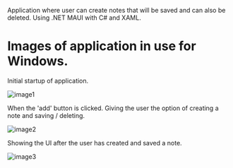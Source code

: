 Application where user can create notes that will be saved and can also be deleted. Using .NET MAUI with C# and XAML.

<h1>Images of application in use for Windows.</h1>

Initial startup of application.

![image1](https://github.com/hswayze7/Notes/assets/126520071/b0135eef-4406-47d6-966f-5b2785df264b)

When the 'add' button is clicked. Giving the user the option of creating a note and saving / deleting.

![image2](https://github.com/hswayze7/Notes/assets/126520071/8e3e30bd-7627-4cc5-8edb-d63ba42a8a37)

Showing the UI after the user has created and saved a note.

![image3](https://github.com/hswayze7/Notes/assets/126520071/c09e301c-c8eb-4ba9-a951-814abb52c406)

